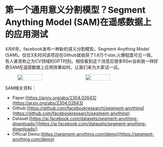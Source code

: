 # 第一个通用意义分割模型？Segment Anything Model (SAM)在遥感数据上的应用测试

4月6号，facebook发布一种新的语义分割模型，Segment Anything Model (SAM)。仅仅3天时间该项目在Github就收获了1.8万个star,火爆程度可见一斑。有人甚至称之为CV领域的GPT时刻。相信看到这个消息后很多RSer会和我一样好奇SAM在遥感数据上应用效果如何，让我们来为大家试一试。

<div style="display:flex; justify-content:center;">
    <img src="./section-1.1a.gif" style="margin-right:10px;width:40%;height:50%;">
    <div style="width:0px;"></div>
    <img src="./section-1.1b.gif" style="margin-left:10px;width:40%;height:50%;">
</div>

SAM相关资料：
- Paper:[https://arxiv.org/abs/2304.02643](https://arxiv.org/abs/2304.02643)
- Github:[https://github.com/facebookresearch/segment-anything](https://github.com/facebookresearch/segment-anything)
- Dataset:[https://ai.facebook.com/datasets/segment-anything-downloads/](https://ai.facebook.com/datasets/segment-anything-downloads/)
- Official Demo:[https://segment-anything.com/demo](https://segment-anything.com/demo)